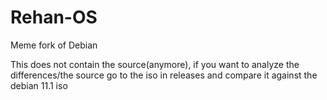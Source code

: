 # Rehan-OS
Meme fork of Debian

This does not contain the source(anymore), if you want to analyze the differences/the source go to the iso in releases and compare it against the debian 11.1 iso
